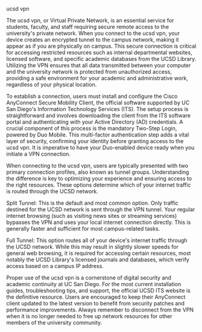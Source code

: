 ucsd vpn


The ucsd vpn, or Virtual Private Network, is an essential service for students, faculty, and staff requiring secure remote access to the university's private network. When you connect to the ucsd vpn, your device creates an encrypted tunnel to the campus network, making it appear as if you are physically on campus. This secure connection is critical for accessing restricted resources such as internal departmental websites, licensed software, and specific academic databases from the UCSD Library. Utilizing the VPN ensures that all data transmitted between your computer and the university network is protected from unauthorized access, providing a safe environment for your academic and administrative work, regardless of your physical location.



To establish a connection, users must install and configure the Cisco AnyConnect Secure Mobility Client, the official software supported by UC San Diego's Information Technology Services (ITS). The setup process is straightforward and involves downloading the client from the ITS software portal and authenticating with your Active Directory (AD) credentials. A crucial component of this process is the mandatory Two-Step Login, powered by Duo Mobile. This multi-factor authentication step adds a vital layer of security, confirming your identity before granting access to the ucsd vpn. It is imperative to have your Duo-enabled device ready when you initiate a VPN connection.



When connecting to the ucsd vpn, users are typically presented with two primary connection profiles, also known as tunnel groups. Understanding the difference is key to optimizing your experience and ensuring access to the right resources. These options determine which of your internet traffic is routed through the UCSD network.




Split Tunnel: This is the default and most common option. Only traffic destined for the UCSD network is sent through the VPN tunnel. Your regular internet browsing (such as visiting news sites or streaming services) bypasses the VPN and uses your local internet connection directly. This is generally faster and sufficient for most campus-related tasks.


Full Tunnel: This option routes all of your device's internet traffic through the UCSD network. While this may result in slightly slower speeds for general web browsing, it is required for accessing certain resources, most notably the UCSD Library's licensed journals and databases, which verify access based on a campus IP address.





Proper use of the ucsd vpn is a cornerstone of digital security and academic continuity at UC San Diego. For the most current installation guides, troubleshooting tips, and support, the official UCSD ITS website is the definitive resource. Users are encouraged to keep their AnyConnect client updated to the latest version to benefit from security patches and performance improvements. Always remember to disconnect from the VPN when it is no longer needed to free up network resources for other members of the university community.
